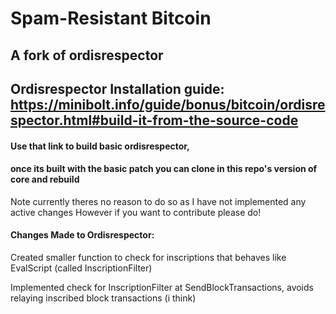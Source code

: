 # Spam-Resistant Bitcoin

## A fork of ordisrespector

## Ordisrespector Installation guide: https://minibolt.info/guide/bonus/bitcoin/ordisrespector.html#build-it-from-the-source-code

####  Use that link to build basic ordisrespector,
####  once its built with the basic patch you can clone in this repo's version of core and rebuild

Note currently theres no reason to do so as I have not implemented any active changes
However if you want to contribute please do!

####  Changes Made to Ordisrespector:

Created smaller function to check for inscriptions that behaves like EvalScript (called InscriptionFilter)

Implemented check for InscriptionFilter at SendBlockTransactions, avoids relaying inscribed block transactions (i think)
